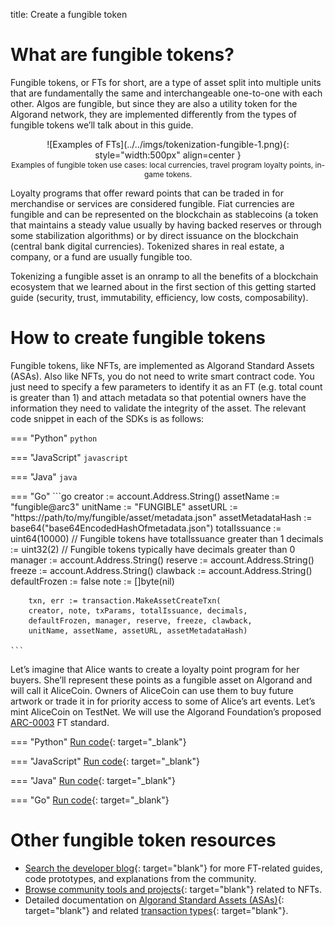 title: Create a fungible token

# What are fungible tokens?
Fungible tokens, or FTs for short, are a type of asset split into multiple units that are fundamentally the same and interchangeable one-to-one with each other. Algos are fungible, but since they are also a utility token for the Algorand network, they are implemented differently from the types of fungible tokens we’ll talk about in this guide.

<center>
![Examples of FTs](../../imgs/tokenization-fungible-1.png){: style="width:500px" align=center }
<figcaption style="font-size:12px">Examples of fungible token use cases: local currencies, travel program loyalty points, in-game tokens.</figcaption>
</center>

Loyalty programs that offer reward points that can be traded in for merchandise or services are considered fungible. Fiat currencies are fungible and can be represented on the blockchain as stablecoins (a token that maintains a steady value usually by having backed reserves or through some stabilization algorithms) or by direct issuance on the blockchain (central bank digital currencies). Tokenized shares in real estate, a company, or a fund are usually fungible too.

Tokenizing a fungible asset is an onramp to all the benefits of a blockchain ecosystem that we learned about in the first section of this getting started guide (security, trust, immutability, efficiency, low costs, composability).

# How to create fungible tokens
Fungible tokens, like NFTs, are implemented as Algorand Standard Assets (ASAs). Also like NFTs, you do not need to write smart contract code. You just need to specify a few parameters to identify it as an FT (e.g. total count is greater than 1) and attach metadata so that potential owners have the information they need to validate the integrity of the asset. The relevant code snippet in each of the SDKs is as follows:

=== "Python"
    ```python
    ```

=== "JavaScript"
    ```javascript
    ```

=== "Java"
    ```java
    ```

=== "Go"
    ```go
    creator := account.Address.String()
	assetName := "fungible@arc3"
	unitName := "FUNGIBLE"
	assetURL := "https://path/to/my/fungible/asset/metadata.json"
	assetMetadataHash := base64("base64EncodedHashOfmetadata.json")
	totalIssuance := uint64(10000)  // Fungible tokens have totalIssuance greater than 1
	decimals := uint32(2)           // Fungible tokens typically have decimals greater than 0
	manager := account.Address.String()
	reserve := account.Address.String()
	freeze := account.Address.String()
	clawback := account.Address.String()
	defaultFrozen := false
	note := []byte(nil)

    	txn, err := transaction.MakeAssetCreateTxn(
		creator, note, txParams, totalIssuance, decimals,
		defaultFrozen, manager, reserve, freeze, clawback,
		unitName, assetName, assetURL, assetMetadataHash)

    ```

Let’s imagine that Alice wants to create a loyalty point program for her buyers. She’ll represent these points as a fungible asset on Algorand and will call it AliceCoin. Owners of AliceCoin can use them to buy future artwork or trade it in for priority access to some of Alice’s art events. Let’s mint AliceCoin on TestNet. We will use the Algorand Foundation’s proposed [ARC-0003](https://github.com/algorandfoundation/ARCs/blob/main/ARCs/arc-0003.md) FT standard. 

=== "Python"
    [Run code](https://replit.com/@Algorand/CreateFTPython/){: target="_blank"}

=== "JavaScript"
    [Run code](https://replit.com/@Algorand/CreateFTJavaScript/){: target="_blank"}

=== "Java"
    [Run code](https://replit.com/@Algorand/CreateFTJava/){: target="_blank"}

=== "Go"
    [Run code](https://replit.com/@Algorand/CreateFTGo/){: target="_blank"}

# Other fungible token resources 
- [Search the developer blog](../../../blog/?query=fts){: target="blank"} for more FT-related guides, code prototypes, and explanations from the community.
- [Browse community tools and projects](../../../ecosystem-projects/?tags=fts){: target="blank"} related to NFTs.
- Detailed documentation on [Algorand Standard Assets (ASAs)](../../../get-details/asa/){: target="blank"} and related [transaction types](../../../get-details/transactions/#asset-configuration-transaction){: target="blank"}.

